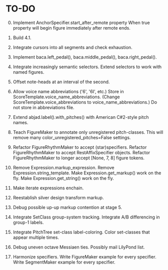 TO-DO
=====

0.  Implement AnchorSpecifier.start_after_remote property
    When true property will begin figure immediately after remote ends.

1.  Build 4.1.

2.  Integrate cursors into all segments and check exhaustion.

3.  Implement baca.left_pedal(), baca.middle_pedal(), baca.right_pedal().

4.  Integrate increasingly semantic selectors.
    Extend selectors to work with named figures.
    
5.  Offset note-heads at an interval of the second.

6.  Allow voice name abbreviations ('6', '6I', etc.)
    Store in ScoreTemplate.voice_name_abbreviations.
    (Change ScoreTemplate.voice_abbreviations to voice_name_abbreviations.)
    Do not store in abbreviations file.

7.  Extend abjad.label().with_pitches() with American C#2-style pitch names.

8.  Teach FigureMaker to annotate only unregistered pitch-classes.
    This will remove many color_unregistered_pitches=False settings.

9.  Refactor FigureRhythmMaker to accept (star)specifiers.
    Refactor FigureRhythmMaker to accept RestAffixSpecifier objects.
    Refactor FigureRhythmMaker to longer accept [None, 7, 8] figure tokens.

10. Remove Expression.markup_expression.
    Remove Expression.string_template.
    Make Expression.get_markup() work on the fly.
    Make Expression.get_string() work on the fly.

11. Make iterate expressions enchain.

12. Reestablish silver design transform markup.

13. Debug possible up-up markup contention at stage 5.

14. Integrate SetClass group-system tracking.
    Integrate A/B differencing in group-1 labels.

15. Integrate PitchTree set-class label-coloring.
    Color set-classes that appear multiple times.

16. Debug uneven octave Messiaen ties. Possibly mail LilyPond list.

17. Harmonize specifiers.
    Write FigureMaker example for every specifier.
    Write SegmentMaker example for every specifier.
